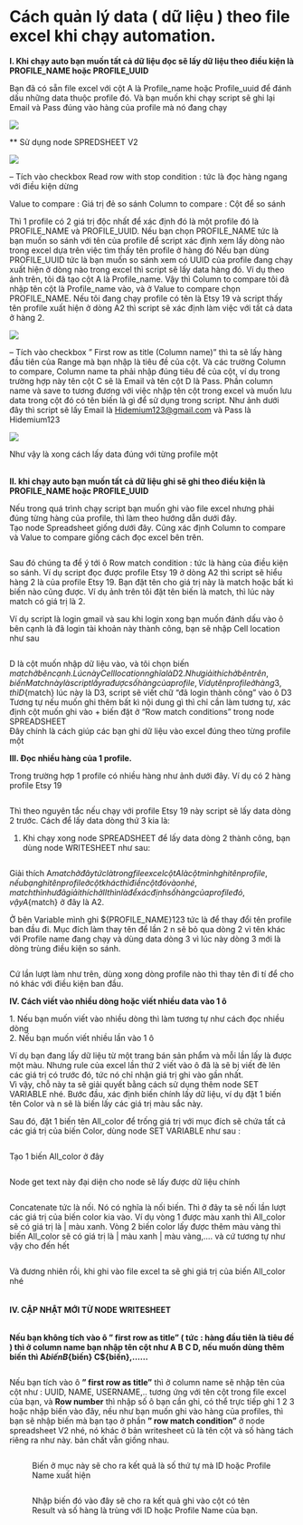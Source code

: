 # Cách quản lý data ( dữ liệu ) theo file excel khi chạy automation.

**I. Khi chạy auto bạn muốn tất cả dữ liệu đọc sẽ lấy dữ liệu theo điều kiện là PROFILE\_NAME hoặc PROFILE\_UUID**

Bạn đã có sẵn file excel với cột A là Profile\_name hoặc Profile\_uuid để đánh dấu những data thuộc profile đó. Và bạn muốn khi chạy script sẽ ghi lại Email và Pass đúng vào hàng của profile mà nó đang chạy

![](http://education.hidemium.io/wp-content/uploads/2024/05/b1.jpg)

\*\* Sử dụng node SPREDSHEET V2

![](https://i.imgur.com/SpvDJ4x.png)

– Tích vào checkbox Read row with stop condition : tức là đọc hàng ngang với điều kiện dừng

Value to compare : Giá trị đẻ so sánh Column to compare : Cột để so sánh

Thì 1 profile có 2 giá trị độc nhất để xác định đó là một profile đó là PROFILE\_NAME và PROFILE\_UUID. Nếu bạn chọn PROFILE\_NAME tức là bạn muốn so sánh với tên của profile để script xác định xem lấy dòng nào trong excel dựa trên việc tìm thấy tên profile ở hàng đó Nếu bạn dùng PROFILE\_UUID tức là bạn muốn so sánh xem có UUID của profile đang chạy xuất hiện ở dòng nào trong excel thì script sẽ lấy data hàng đó. Ví dụ theo ảnh trên, tôi đã tạo cột A là Profile\_name. Vậy thì Column to compare tôi đã nhập tên cột là Profile\_name vào, và ở Value to compare chọn PROFILE\_NAME. Nếu tôi đang chạy profile có tên là Etsy 19 và script thấy tên profile xuất hiện ở dòng A2 thì script sẽ xác định làm việc với tất cả data ở hàng 2.

![](http://education.hidemium.io/wp-content/uploads/2024/05/b3.jpg)

– Tích vào checkbox ” First row as title (Column name)” thì ta sẽ lấy hàng đầu tiên của Range mà bạn nhập là tiêu đề của cột. Và các trường Column to compare, Column name ta phải nhập đúng tiêu đề của cột, ví dụ trong trường hợp này tên cột C sẽ là Email và tên cột D là Pass. Phần column name và save to tương đương với việc nhập tên cột trong excel và muốn lưu data trong cột đó có tên biến là gì để sử dụng trong script. Như ảnh dưới đây thì script sẽ lấy Email là Hidemium123@gmail.com và Pass là Hidemium123

![](https://i.imgur.com/EXji5Rs.png)

Như vậy là xong cách lấy data đúng với từng profile một

\
**II. khi chạy auto bạn muốn tất cả dữ liệu ghi sẽ ghi theo điều kiện là PROFILE\_NAME hoặc PROFILE\_UUID**

Nếu trong quá trình chạy script bạn muốn ghi vào file excel nhưng phải đúng từng hàng của profile, thì làm theo hướng dẫn dưới đây.\
Tạo node Spreadsheet giống dưới đây. Cũng xác định Column to compare và Value to compare giống cách đọc excel bên trên.

<figure><img src="../../../.gitbook/assets/image (11).png" alt=""><figcaption></figcaption></figure>

Sau đó chúng ta để ý tới ô Row match condition : tức là hàng của điều kiện so sánh. Ví dụ script đọc được profile Etsy 19 ở dòng A2 thì script sẽ hiểu hàng 2 là của profile Etsy 19. Bạn đặt tên cho giá trị này là match hoặc bất kì biến nào cũng được. Ví dụ ảnh trên tôi đặt tên biến là match, thì lúc này match có giá trị là 2.

Ví dụ script là login gmail và sau khi login xong bạn muốn đánh dấu vào ô bên cạnh là đã login tài khoản này thành công, bạn sẽ nhập Cell location như sau

<figure><img src="../../../.gitbook/assets/image (1) (1).png" alt=""><figcaption></figcaption></figure>

D là cột muốn nhập dữ liệu vào, và tôi chọn biến ${match} ở bên cạnh. Lúc này Cell location nghĩa là D2. Như giải thích ở bên trên, biến Match này là script lấy ra được số hàng của profile, Ví dụ tên profile ở hàng 3, thì D${match} lúc này là D3, script sẽ viết chữ “đã login thành công” vào ô D3\
Tương tự nếu muốn ghi thêm bất kì nội dung gì thì chỉ cần làm tương tự, xác định cột muốn ghi vào + biến đặt ở “Row match conditions” trong node SPREADSHEET\
Đây chính là cách giúp các bạn ghi dữ liệu vào excel đúng theo từng profile một



**III. Đọc nhiều hàng của 1 profile.**

Trong trường hợp 1 profile có nhiều hàng như ảnh dưới đây. Ví dụ có 2 hàng profile Etsy 19

<figure><img src="../../../.gitbook/assets/image (2) (1).png" alt=""><figcaption></figcaption></figure>

Thì theo nguyên tắc nếu chạy với profile Etsy 19 này script sẽ lấy data dòng 2 trước. Cách để lấy data dòng thứ 3 kia là:

1. Khi chạy xong node SPREADSHEET để lấy data dòng 2 thành công, bạn dùng node WRITESHEET như sau:

<figure><img src="../../../.gitbook/assets/image (3) (1).png" alt=""><figcaption></figcaption></figure>

Giải thích A${match} ở đây tức là trong file excel cột A là cột mình ghi tên profile, nếu bạn ghi tên profile ở cột khác thì điền cột đó vào nhé, match thì như đã giải thích ở II thì n là để xác định số hàng của profile đó, vậy A${match} ở đây là A2.

Ở bên Variable mình ghi ${PROFILE\_NAME}123 tức là để thay đổi tên profile ban đầu đi. Mục đích làm thay tên để lần 2 n sẽ bỏ qua dòng 2 vì tên khác với Profile name đang chạy và dùng data dòng 3 vì lúc này dòng 3 mới là dòng trùng điều kiện so sánh.

<figure><img src="../../../.gitbook/assets/image (4) (1).png" alt=""><figcaption></figcaption></figure>

Cứ lần lượt làm như trên, dùng xong dòng profile nào thì thay tên đi tí để cho nó khác với điều kiện ban đầu.

**IV. Cách viết vào nhiều dòng hoặc viết nhiều data vào 1 ô**

1\. Nếu bạn muốn viết vào nhiều dòng thì làm tương tự như cách đọc nhiều dòng\
2\. Nếu bạn muốn viết nhiều lần vào 1 ô

Ví dụ bạn đang lấy dữ liệu từ một trang bán sản phẩm và mỗi lần lấy là được một màu. Nhưng rule của excel lần thứ 2 viết vào ô đã là sẽ bị viết đè lên các giá trị có trước đó, tức nó chỉ nhận giá trị ghi vào gần nhất.\
Vì vậy, chỗ này ta sẽ giải quyết bằng cách sử dụng thêm node SET VARIABLE nhé. Bước đầu, xác định biến chính lấy dữ liệu, ví dụ đặt 1 biến tên Color và n sẽ là biến lấy các giá trị màu sắc này.

Sau đó, đặt 1 biến tên All\_color để trống giá trị với mục đích sẽ chứa tất cả các giá trị của biến Color, dùng node SET VARIABLE như sau :

<figure><img src="../../../.gitbook/assets/image (5) (1).png" alt=""><figcaption></figcaption></figure>

Tạo 1 biến All\_color ở đây

<figure><img src="../../../.gitbook/assets/image (6) (1).png" alt=""><figcaption></figcaption></figure>

Node get text này đại diện cho node sẽ lấy được dữ liệu chính

<figure><img src="../../../.gitbook/assets/image (7) (1).png" alt=""><figcaption></figcaption></figure>

Concatenate tức là nối. Nó có nghĩa là nối biến. Thì ở đây ta sẽ nối lần lượt các giá trị của biến color kia vào. Ví dụ vòng 1 được màu xanh thì All\_color sẽ có giá trị là | màu xanh. Vòng 2 biến color lấy được thêm màu vàng thì biến All\_color sẽ có giá trị là | màu xanh | màu vàng,…. và cứ tương tự như vậy cho đến hết

<figure><img src="../../../.gitbook/assets/image (8) (1).png" alt=""><figcaption></figcaption></figure>

Và đương nhiên rồi, khi ghi vào file excel ta sẽ ghi giá trị của biến All\_color nhé

<figure><img src="../../../.gitbook/assets/image (9) (1).png" alt=""><figcaption></figcaption></figure>

#### **IV. CẬP  NHẬT MỚI TỪ NODE WRITESHEET**&#x20;

<figure><img src="../../../.gitbook/assets/image (10) (1).png" alt=""><figcaption></figcaption></figure>

**Nếu bạn không tích vào ô ” first row as title” ( tức : hàng đầu tiên là tiêu đề ) thì ở column name bạn nhập tên cột như A B C D, nếu muốn dùng thêm biến thì A${biến} B${biến} C${biến},……**

<figure><img src="../../../.gitbook/assets/image (11) (1).png" alt=""><figcaption></figcaption></figure>

Nếu bạn tích vào ô **” first row as title”** thì ở column name sẽ nhập tên của cột như : UUID, NAME, USERNAME,.. tương ứng với tên cột trong file excel của bạn, và **Row number** thì nhập số ô bạn cần ghi, có thể trực tiếp ghi 1 2 3 hoặc nhập biến vào đây, nếu như bạn muốn ghi vào hàng của profiles, thì bạn sẽ nhập biến mà bạn tạo ở phần **” row match condition”** ở node spreadsheet V2 nhé, nó khác ở bản writesheet cũ là tên cột và số hàng tách riêng ra như này. bản chất vẫn giống nhau.

<figure><img src="../../../.gitbook/assets/image (12).png" alt=""><figcaption><p>Biến ở mục này sẽ cho ra kết quả là số thứ tự mà ID hoặc Profile Name xuất hiện</p></figcaption></figure>



<figure><img src="../../../.gitbook/assets/image (13).png" alt=""><figcaption><p>Nhập biến đó vào đây sẽ cho ra kết quả ghi vào cột có tên Result và số hàng là trùng với ID hoặc Profile Name của bạn.</p></figcaption></figure>



